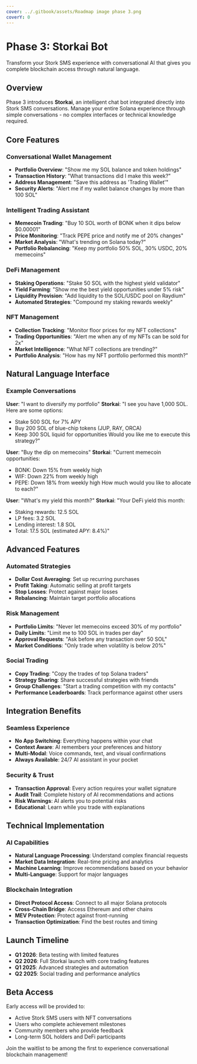 ```yaml
---
cover: ../.gitbook/assets/Roadmap image phase 3.png
coverY: 0
---
```


# Phase 3: Storkai Bot

Transform your Stork SMS experience with conversational AI that gives you complete blockchain access through natural language.

## Overview

Phase 3 introduces **Storkai**, an intelligent chat bot integrated directly into Stork SMS conversations. Manage your entire Solana experience through simple conversations - no complex interfaces or technical knowledge required.

## Core Features

### Conversational Wallet Management

* **Portfolio Overview**: "Show me my SOL balance and token holdings"
* **Transaction History**: "What transactions did I make this week?"
* **Address Management**: "Save this address as 'Trading Wallet'"
* **Security Alerts**: "Alert me if my wallet balance changes by more than 100 SOL"

### Intelligent Trading Assistant

* **Memecoin Trading**: "Buy 10 SOL worth of BONK when it dips below $0.00001"
* **Price Monitoring**: "Track PEPE price and notify me of 20% changes"
* **Market Analysis**: "What's trending on Solana today?"
* **Portfolio Rebalancing**: "Keep my portfolio 50% SOL, 30% USDC, 20% memecoins"

### DeFi Management

* **Staking Operations**: "Stake 50 SOL with the highest yield validator"
* **Yield Farming**: "Show me the best yield opportunities under 5% risk"
* **Liquidity Provision**: "Add liquidity to the SOL/USDC pool on Raydium"
* **Automated Strategies**: "Compound my staking rewards weekly"

### NFT Management

* **Collection Tracking**: "Monitor floor prices for my NFT collections"
* **Trading Opportunities**: "Alert me when any of my NFTs can be sold for 2x"
* **Market Intelligence**: "What NFT collections are trending?"
* **Portfolio Analysis**: "How has my NFT portfolio performed this month?"

## Natural Language Interface

### Example Conversations

**User**: "I want to diversify my portfolio" **Storkai**: "I see you have 1,000 SOL. Here are some options:

* Stake 500 SOL for 7% APY
* Buy 200 SOL of blue-chip tokens (JUP, RAY, ORCA)
* Keep 300 SOL liquid for opportunities Would you like me to execute this strategy?"

**User**: "Buy the dip on memecoins" **Storkai**: "Current memecoin opportunities:

* BONK: Down 15% from weekly high
* WIF: Down 22% from weekly high
* PEPE: Down 18% from weekly high How much would you like to allocate to each?"

**User**: "What's my yield this month?" **Storkai**: "Your DeFi yield this month:

* Staking rewards: 12.5 SOL
* LP fees: 3.2 SOL
* Lending interest: 1.8 SOL
* Total: 17.5 SOL (estimated APY: 8.4%)"

## Advanced Features

### Automated Strategies

* **Dollar Cost Averaging**: Set up recurring purchases
* **Profit Taking**: Automatic selling at profit targets
* **Stop Losses**: Protect against major losses
* **Rebalancing**: Maintain target portfolio allocations

### Risk Management

* **Portfolio Limits**: "Never let memecoins exceed 30% of my portfolio"
* **Daily Limits**: "Limit me to 100 SOL in trades per day"
* **Approval Requests**: "Ask before any transaction over 50 SOL"
* **Market Conditions**: "Only trade when volatility is below 20%"

### Social Trading

* **Copy Trading**: "Copy the trades of top Solana traders"
* **Strategy Sharing**: Share successful strategies with friends
* **Group Challenges**: "Start a trading competition with my contacts"
* **Performance Leaderboards**: Track performance against other users

## Integration Benefits

### Seamless Experience

* **No App Switching**: Everything happens within your chat
* **Context Aware**: AI remembers your preferences and history
* **Multi-Modal**: Voice commands, text, and visual confirmations
* **Always Available**: 24/7 AI assistant in your pocket

### Security & Trust

* **Transaction Approval**: Every action requires your wallet signature
* **Audit Trail**: Complete history of AI recommendations and actions
* **Risk Warnings**: AI alerts you to potential risks
* **Educational**: Learn while you trade with explanations

## Technical Implementation

### AI Capabilities

* **Natural Language Processing**: Understand complex financial requests
* **Market Data Integration**: Real-time pricing and analytics
* **Machine Learning**: Improve recommendations based on your behavior
* **Multi-Language**: Support for major languages

### Blockchain Integration

* **Direct Protocol Access**: Connect to all major Solana protocols
* **Cross-Chain Bridge**: Access Ethereum and other chains
* **MEV Protection**: Protect against front-running
* **Transaction Optimization**: Find the best routes and timing

## Launch Timeline

* **Q1 2026**: Beta testing with limited features
* **Q2 2026**: Full Storkai launch with core trading features
* **Q1 2025**: Advanced strategies and automation
* **Q2 2025**: Social trading and performance analytics

## Beta Access

Early access will be provided to:

* Active Stork SMS users with NFT conversations
* Users who complete achievement milestones
* Community members who provide feedback
* Long-term SOL holders and DeFi participants

Join the waitlist to be among the first to experience conversational blockchain management!
